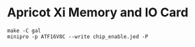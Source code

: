 # Apricot Xi Memory and IO Card 


    make -C gal
    minipro -p ATF16V8C --write chip_enable.jed -P


